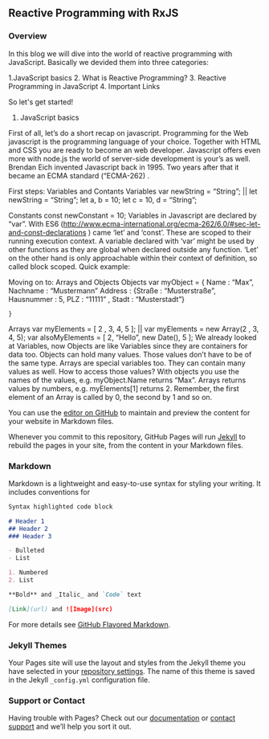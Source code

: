 ## Reactive Programming with RxJS


### Overview
In this blog we will dive into the world of reactive programming with JavaScript. Basically we devided them into three categories:

1.JavaScript basics
2. What is Reactive Programming?
3. Reactive Programming in JavaScript
4. Important Links

So let's get started!

1. JavaScript basics 

First of all, let’s do a short recap on javascript. Programming for the Web javascript is the programming language of your choice. Together with HTML and CSS you are ready to become an web developer. Javascript offers even more with node.js the world of server-side development is your’s as well. Brendan Eich invented Javascript back in 1995. Two years after that it became an ECMA standard (“ECMA-262) . 

First steps: Variables and Contants
Variables
    var newString = “String”;    ||       let newString = “String”;
    let a, b = 10;                        let c = 10, d = “String”;
    
Constants
    const newConstant = 10;
Variables in Javascript are declared by “var”. With ES6 (http://www.ecma-international.org/ecma-262/6.0/#sec-let-and-const-declarations ) came ‘let’ and ‘const’. These are scoped to their running execution context. A variable declared with ‘var’ might be used by other functions as they are global when declared outside any function. ‘Let’ on the other hand is only approachable within their context of definition, so called block scoped. 
Quick example:

Moving on to: Arrays and Objects
Objects
    var myObject = {
            Name :  “Max”,
            Nachname : “Mustermann”
Address : {Straße : “Musterstraße”, Hausnummer : 5, PLZ : “11111” , Stadt :
        “Musterstadt”}

    }
Arrays
    var myElements = [ 2 , 3, 4, 5 ]; || 
var myElements = new Array(2 , 3, 4, 5);
        var alsoMyElements = [ 2, “Hello”, new Date(), 5 ];
We already looked at Variables, now Objects are like Variables since they are containers for data too. Objects can hold many values. Those values don’t have to be of the same type. Arrays are special variables too. They can contain many values as well. 
How to access those values? With objects you use the names of the values, e.g. myObject.Name returns “Max”. Arrays returns values by numbers, e.g. myElements[1] returns 2. Remember, the first element of an Array is called by 0, the second by 1 and so on. 




You can use the [editor on GitHub](https://github.com/manuelhuber/ReactiveProgramming/edit/master/index.md) to maintain and preview the content for your website in Markdown files.

Whenever you commit to this repository, GitHub Pages will run [Jekyll](https://jekyllrb.com/) to rebuild the pages in your site, from the content in your Markdown files.

### Markdown

Markdown is a lightweight and easy-to-use syntax for styling your writing. It includes conventions for

```markdown
Syntax highlighted code block

# Header 1
## Header 2
### Header 3

- Bulleted
- List

1. Numbered
2. List

**Bold** and _Italic_ and `Code` text

[Link](url) and ![Image](src)
```

For more details see [GitHub Flavored Markdown](https://guides.github.com/features/mastering-markdown/).

### Jekyll Themes

Your Pages site will use the layout and styles from the Jekyll theme you have selected in your [repository settings](https://github.com/manuelhuber/ReactiveProgramming/settings). The name of this theme is saved in the Jekyll `_config.yml` configuration file.

### Support or Contact

Having trouble with Pages? Check out our [documentation](https://help.github.com/categories/github-pages-basics/) or [contact support](https://github.com/contact) and we’ll help you sort it out.
